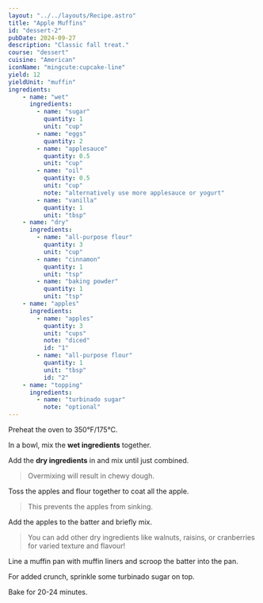 ```yaml
---
layout: "../../layouts/Recipe.astro"
title: "Apple Muffins"
id: "dessert-2"
pubDate: 2024-09-27
description: "Classic fall treat."
course: "dessert"
cuisine: "American"
iconName: "mingcute:cupcake-line"
yield: 12
yieldUnit: "muffin"
ingredients:
    - name: "wet"
      ingredients:
        - name: "sugar"
          quantity: 1
          unit: "cup"
        - name: "eggs"
          quantity: 2
        - name: "applesauce"
          quantity: 0.5
          unit: "cup"
        - name: "oil"
          quantity: 0.5
          unit: "cup"
          note: "alternatively use more applesauce or yogurt"
        - name: "vanilla"
          quantity: 1
          unit: "tbsp"
    - name: "dry"
      ingredients:
        - name: "all-purpose flour"
          quantity: 3
          unit: "cup"
        - name: "cinnamon"
          quantity: 1
          unit: "tsp"
        - name: "baking powder"
          quantity: 1
          unit: "tsp"
    - name: "apples"
      ingredients: 
        - name: "apples"
          quantity: 3
          unit: "cups"
          note: "diced"
          id: "1"
        - name: "all-purpose flour"
          quantity: 1
          unit: "tbsp"
          id: "2"
    - name: "topping"
      ingredients:
        - name: "turbinado sugar"
          note: "optional"
---
```

Preheat the oven to 350°F/175°C.

In a bowl, mix the **wet ingredients** together.

Add the **dry ingredients** in and mix until just combined.
> Overmixing will result in chewy dough.

Toss the <span class="ingredient" data-id="1">apples</span> and <span class="ingredient" data-id="2">flour</span> together to coat all the apple.
> This prevents the apples from sinking.

Add the apples to the batter and briefly mix.
> You can add other dry ingredients like walnuts, raisins, or cranberries for varied texture and flavour!

Line a muffin pan with muffin liners and scroop the batter into the pan.

For added crunch, sprinkle some <span class="ingredient">turbinado sugar</span> on top.

Bake for 20-24 minutes.